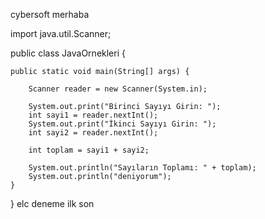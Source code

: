 cybersoft merhaba

import java.util.Scanner;
 
 
public class JavaOrnekleri {
 
  
    public static void main(String[] args) {
       
        Scanner reader = new Scanner(System.in);
       
        System.out.print("Birinci Sayıyı Girin: ");         
        int sayi1 = reader.nextInt();
        System.out.print("İkinci Sayıyı Girin: ");   
        int sayi2 = reader.nextInt();
 
        int toplam = sayi1 + sayi2;
 
        System.out.println("Sayıların Toplamı: " + toplam);
        System.out.println("deniyorum");
    }
    
}
elc
deneme
ilk
son
